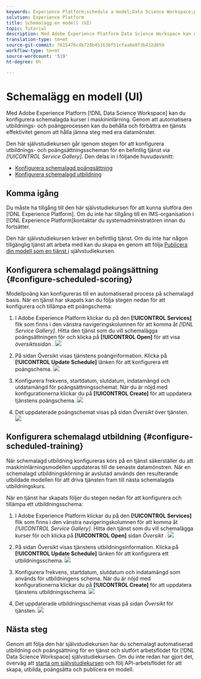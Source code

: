 ```yaml
---
keywords: Experience Platform;schedule a model;Data Science Workspace;popular topics;schedule scoring;schedule training
solution: Experience Platform
title: Schemalägg en modell (UI)
topic: Tutorial
description: Med Adobe Experience Platform Data Science Workspace kan du skapa schemalagda kurser i maskininlärning. Genom att automatisera utbildnings- och poängprocessen kan du behålla och förbättra en tjänsts effektivitet genom att hålla jämna steg med era datamönster.
translation-type: tm+mt
source-git-commit: 7615476c4b728b451638f51cfaa8e8f3b432d659
workflow-type: tm+mt
source-wordcount: '519'
ht-degree: 0%

---
```



# Schemalägg en modell (UI)

Med Adobe Experience Platform [!DNL Data Science Workspace] kan du konfigurera schemalagda kurser i maskininlärning. Genom att automatisera utbildnings- och poängprocessen kan du behålla och förbättra en tjänsts effektivitet genom att hålla jämna steg med era datamönster.

Den här självstudiekursen går igenom stegen för att konfigurera utbildnings- och poängsättningsscheman för en befintlig tjänst via *[!UICONTROL Service Gallery]*. Den delas in i följande huvudavsnitt:

- [Konfigurera schemalagd poängsättning](#configure-scheduled-scoring)
- [Konfigurera schemalagd utbildning](#configure-scheduled-training)

## Komma igång

Du måste ha tillgång till den här självstudiekursen för att kunna slutföra den [!DNL Experience Platform]. Om du inte har tillgång till en IMS-organisation i [!DNL Experience Platform]kontaktar du systemadministratören innan du fortsätter.

Den här självstudiekursen kräver en befintlig tjänst. Om du inte har någon tillgänglig tjänst att arbeta med kan du skapa en genom att följa [Publicera din modell som en tjänst i](./publish-model-service-ui.md) självstudiekursen.

## Konfigurera schemalagd poängsättning {#configure-scheduled-scoring}

Modellpoäng kan konfigureras till en automatiserad process på schemalagd basis. När en tjänst har skapats kan du följa stegen nedan för att konfigurera och tillämpa ett poängschema:

1. I Adobe Experience Platform klickar du på den **[!UICONTROL Services]** flik som finns i den vänstra navigeringskolumnen för att komma åt *[!DNL Service Gallery]*. Hitta den tjänst som du vill schemalägga poängsättningen för och klicka på **[!UICONTROL Open]** för att visa *översiktssidan* .
   ![](../images/models-recipes/schedule/click_to_open.png)

2. På sidan Översikt visas tjänstens poänginformation. Klicka på **[!UICONTROL Update Schedule]** länken för att konfigurera ett poängschema.
   ![](../images/models-recipes/schedule/service_overview_score.png)

3. Konfigurera frekvens, startdatum, slutdatum, indatamängd och utdatamängd för poängsättningsschemat. När du är nöjd med konfigurationerna klickar du på **[!UICONTROL Create]** för att uppdatera tjänstens poängschema.
   ![](../images/models-recipes/schedule/14_configure_scoring_schedule.png)

4. Det uppdaterade poängschemat visas på sidan *Översikt* över tjänsten.
   ![](../images/models-recipes/schedule/service_with_scoring_schedule.png)


## Konfigurera schemalagd utbildning {#configure-scheduled-training}

När schemalagd utbildning konfigureras körs på en tjänst säkerställer du att maskininlärningsmodellen uppdateras till de senaste datamönstren. När en schemalagd utbildningskörning är avslutad används den resulterande utbildade modellen för att driva tjänsten fram till nästa schemalagda utbildningskurs.

När en tjänst har skapats följer du stegen nedan för att konfigurera och tillämpa ett utbildningsschema:

1. I Adobe Experience Platform klickar du på den **[!UICONTROL Services]** flik som finns i den vänstra navigeringskolumnen för att komma åt *[!UICONTROL Service Gallery]*. Hitta den tjänst som du vill schemalägga kurser för och klicka på **[!UICONTROL Open]** sidan *Översikt* .
   ![](../images/models-recipes/schedule/click_to_open.png)

2. På sidan Översikt visas tjänstens utbildningsinformation. Klicka på **[!UICONTROL Update Schedule]** länken för att konfigurera ett utbildningsschema.
   ![](../images/models-recipes/schedule/service_overview_train.png)

3. Konfigurera frekvens, startdatum, slutdatum och indatamängd som används för utbildningens schema. När du är nöjd med konfigurationerna klickar du på **[!UICONTROL Create]** för att uppdatera tjänstens utbildningsschema.
   ![](../images/models-recipes/schedule/12_configure_training_schedule.png)

4. Det uppdaterade utbildningsschemat visas på sidan *Översikt* för tjänsten.
   ![](../images/models-recipes/schedule/service_with_training_schedule.png)

## Nästa steg

Genom att följa den här självstudiekursen har du schemalagt automatiserad utbildning och poängsättning för en tjänst och slutfört arbetsflödet för [!DNL Data Science Workspace] självstudiekursen. Om du inte redan har gjort det, överväg att [starta om självstudiekursen](./create-retails-sales-dataset.md) och följ API-arbetsflödet för att skapa, utbilda, poängsätta och publicera en modell.
